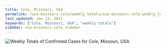 ```yaml
---
title: Cole, Missouri, USA
permalink: /usa-missouri-cole/weekly_totals/usa-missouri-cole-weekly_totals.html
last_updated: Jan 13, 2021
keywords: ["Cole, Missouri, USA", "weekly totals"]
sidebar: usa-missouri-cole_sidebar
---
```


![Weekly Totals of Confirmed Cases for Cole, Missouri, USA](/covid_tracker/images/graphs/usa-missouri-cole-weekly_totals_graph.png)
